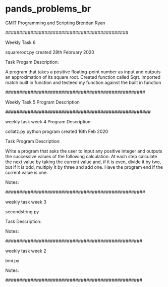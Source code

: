 # pands_problems_br
GMIT Programming and Scripting
Brendan Ryan

############################################

Weekly Task 6

squareroot.py created 28th February 2020

Task Progam Description:

A program that takes a positive floating-point number as input and outputs an approximation of its square root. 
Created function called Sqrt. 
Imported match built in function and testeed my function against the built in function

##################################################



Weekly Task 5 Program Description


####################################################

weekly task week 4 Program Description:

collatz.py python program created 16th Feb 2020

Task Program Description:

Write a program that asks the user to input any positive integer and outputs the successive values 
of the following calculation. At each step calculate the next value by taking the current value and, 
if it is even, divide it by two, but if it is odd, multiply it by three and add one. 
Have the program end if the current value is one.

Notes: 


##################################################

weekly task week 3

secondstring.py

Task Description:


Notes:

#################################################

weekly task week 2

bmi.py

Notes:


#################################################






